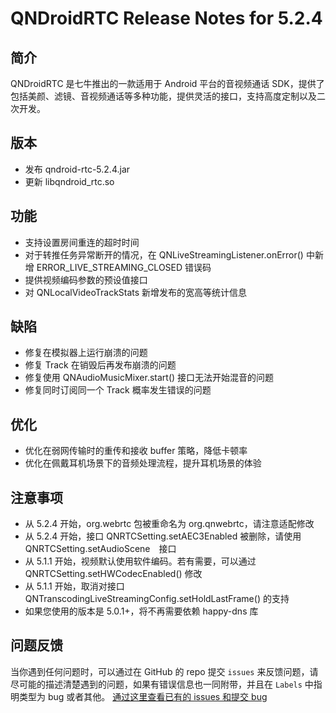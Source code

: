 # QNDroidRTC Release Notes for 5.2.4

## 简介

QNDroidRTC 是七牛推出的一款适用于 Android 平台的音视频通话 SDK，提供了包括美颜、滤镜、音视频通话等多种功能，提供灵活的接口，支持高度定制以及二次开发。

## 版本

- 发布 qndroid-rtc-5.2.4.jar
- 更新 libqndroid_rtc.so

## 功能

- 支持设置房间重连的超时时间
- 对于转推任务异常断开的情况，在 QNLiveStreamingListener.onError() 中新增 ERROR_LIVE_STREAMING_CLOSED 错误码
- 提供视频编码参数的预设值接口
- 对 QNLocalVideoTrackStats 新增发布的宽高等统计信息

## 缺陷

- 修复在模拟器上运行崩溃的问题
- 修复 Track 在销毁后再发布崩溃的问题
- 修复使用 QNAudioMusicMixer.start() 接口无法开始混音的问题
- 修复同时订阅同一个 Track 概率发生错误的问题

## 优化

- 优化在弱网传输时的重传和接收 buffer 策略，降低卡顿率
- 优化在佩戴耳机场景下的音频处理流程，提升耳机场景的体验

## 注意事项
- 从 5.2.4 开始，org.webrtc 包被重命名为 org.qnwebrtc，请注意适配修改
- 从 5.2.4 开始，接口 QNRTCSetting.setAEC3Enabled 被删除，请使用 QNRTCSetting.setAudioScene　接口
- 从 5.1.1 开始，视频默认使用软件编码。若有需要，可以通过 QNRTCSetting.setHWCodecEnabled() 修改
- 从 5.1.1 开始，取消对接口 QNTranscodingLiveStreamingConfig.setHoldLastFrame() 的支持
- 如果您使用的版本是 5.0.1+，将不再需要依赖 happy-dns 库

## 问题反馈

当你遇到任何问题时，可以通过在 GitHub 的 repo 提交 `issues` 来反馈问题，请尽可能的描述清楚遇到的问题，如果有错误信息也一同附带，并且在 ```Labels``` 中指明类型为 bug 或者其他。 [通过这里查看已有的 issues 和提交 bug](https://github.com/pili-engineering/QNRTC-Android/issues)
